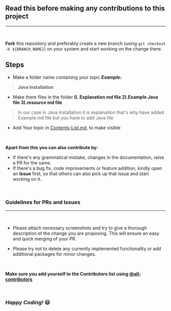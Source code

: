 ## Read this before making any contributions to this project
---
<br>

**Fork** this repository and preferably create a new branch (using ```git checkout -b ${BRANCH_NAME}```) on your system and start working on the change there.

## Steps
 - Make a folder name containing your topic ***Example:***

> **Java Installation**
 - Make there files in the folder 
     **I). Explanation md file
        2).Example Java file
         3).resource md file**

> In our case in Java installation it is explanation that's why have added Example.md file
> but you have to add Java file

- Add Your topic in [Contents-List.md](Contents-List.md), to make visible

<br>

**Apart from this you can also contribute by:**

- If there's any grammatical mistake, changes in the documentation, raise a PR for the same.
- If there's a bug fix, code improvements or feature addition, kindly open an **Issue** first, so that others can also pick up that issue and start working on it.

<br>

### Guidelines for PRs and Issues
---
<br>

- Please attach necessary screenshots and try to give a thorough description of the change you are proposing. This will ensure an easy and quick merging of your PR.

- Please try not to delete any currently implemented functionality or add additional packages for minor changes.

<br>

**Make sure you add yourself to the Contributors list using [@all-contributors](https://github.com/all-contributors/all-contributors)**

<br>

### *Happy Coding!* 😃
